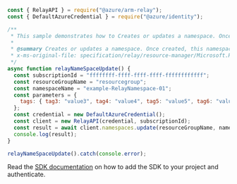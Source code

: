```javascript
const { RelayAPI } = require("@azure/arm-relay");
const { DefaultAzureCredential } = require("@azure/identity");

/**
 * This sample demonstrates how to Creates or updates a namespace. Once created, this namespace's resource manifest is immutable. This operation is idempotent.
 *
 * @summary Creates or updates a namespace. Once created, this namespace's resource manifest is immutable. This operation is idempotent.
 * x-ms-original-file: specification/relay/resource-manager/Microsoft.Relay/stable/2017-04-01/examples/NameSpaces/RelayNameSpaceUpdate.json
 */
async function relayNameSpaceUpdate() {
  const subscriptionId = "ffffffff-ffff-ffff-ffff-ffffffffffff";
  const resourceGroupName = "resourcegroup";
  const namespaceName = "example-RelayNamespace-01";
  const parameters = {
    tags: { tag3: "value3", tag4: "value4", tag5: "value5", tag6: "value6" },
  };
  const credential = new DefaultAzureCredential();
  const client = new RelayAPI(credential, subscriptionId);
  const result = await client.namespaces.update(resourceGroupName, namespaceName, parameters);
  console.log(result);
}

relayNameSpaceUpdate().catch(console.error);
```

Read the [SDK documentation](https://github.com/Azure/azure-sdk-for-js/blob/%40azure%2Farm-relay_3.0.1/sdk/relay/arm-relay/README.md) on how to add the SDK to your project and authenticate.
